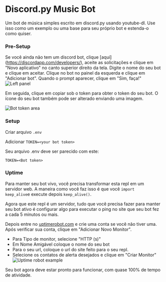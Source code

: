 # Discord.py Music Bot

Um bot de música simples escrito em discord.py usando youtube-dl. Use isso como um exemplo ou uma base para seu próprio bot e estenda-o como quiser.

### Pre-Setup

Se você ainda não tem um discord bot, clique [aqui] (https://discordapp.com/developers/), aceite as solicitações e clique em "Novo aplicativo" no canto superior direito da tela. Digite o nome do seu bot e clique em aceitar. Clique no bot no painel da esquerda e clique em "Adicionar bot". Quando o prompt aparecer, clique em "Sim, faça!"
![Left panel](https://i.imgur.com/hECJYWK.png)

Em seguida, clique em copiar sob o token para obter o token do seu bot. O ícone do seu bot também pode ser alterado enviando uma imagem.

![Bot token area](https://i.imgur.com/da0ktMC.png)

### Setup

Criar arquivo `.env`

Adicionar `TOKEN=<your bot token>`

Seu arquivo .env deve ser parecido com este:

```
TOKEN=<Bot token>
```

### Uptime

Para manter seu bot vivo, você precisa transformar esta repl em um servidor web. A maneira como você faz isso é que você `import keep_alive`e execute depois `keep_alive()`.

Agora que este repl é um servidor, tudo que você precisa fazer para manter seu bot ativo é configurar algo para executar o ping no site que seu bot fez a cada 5 minutos ou mais.

Depois entre no [uptimerobot.com](https://uptimerobot.com/) e crie uma conta se você não tiver uma.  Após verificar sua conta, clique em "Adicionar Novo Monitor".

+ Para Tipo de monitor, selecione "HTTP (s)"
+ Em Nome Amigável coloque o nome do seu bot
+ Para o seu url, coloque o url do site feito para o seu repl.
+ Selecione os contatos de alerta desejados e clique em "Criar Monitor"
![Uptime robot example](https://i.imgur.com/Qd9LXEy.png)

Seu bot agora deve estar pronto para funcionar, com quase 100% de tempo de atividade.

